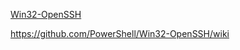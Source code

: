  

[Win32-OpenSSH](https://github.com/PowerShell/Win32-OpenSSH)

https://github.com/PowerShell/Win32-OpenSSH/wiki

